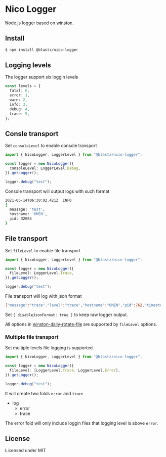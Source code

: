 # Nico Logger

Node.js logger based on [winston](https://github.com/winstonjs/winston).

## Install

```bash
$ npm install @blastz/nico-logger
```

## Logging levels

The logger support six loggin levels

```ts
const levels = {
  fatal: 0,
  error: 1,
  warn: 2,
  info: 3,
  debug: 4,
  trace: 5,
};
```

## Consle transport

Set `consoleLevel` to enable console transport

```ts
import { NicoLogger, LoggerLevel } from "@blastz/nico-logger";

const logger = new NicoLogger({
  consoleLevel: LoggerLevel.Debug,
}).getLogger();

logger.debug("test");
```

Console transport will output logs with such format

```bash
2021-05-14T06:30:02.421Z  INFO
{
  message: 'test',
  hostname: 'OMEN',
  pid: 32684
}
```

## File transport

Set `fileLevel` to enable file transport

```ts
import { NicoLogger, LoggerLevel } from "@blastz/nico-logger";

const logger = new NicoLogger({
  fileLevel: LoggerLevel.Trace,
}).getLogger();

logger.debug("test");
```

File transport will log with json format

```bash
{"message":"trace","level":"trace","hostname":"OMEN","pid":762,"timestamp":"2021-05-14T06:51:59.894Z"}
```

Set `{ disableJsonFormat: true }` to keep raw logger output.

All options in [winston-daily-rotate-file](https://github.com/winstonjs/winston-daily-rotate-file) are supported by `fileLevel` options.

### Multiple file transport

Set multiple levels file logging is supported.

```ts
import { NicoLogger, LoggerLevel } from "@blastz/nico-logger";

const logger = new NicoLogger({
  fileLevel: [LoggerLevel.Trace, LoggerLevel.Error],
}).getLogger();

logger.debug("test");
```

It will create two folds `error` and `trace`

- log
  - error
  - trace

The error fold will only include loggin files that logging level is above `error`.

## License

Licensed under MIT
